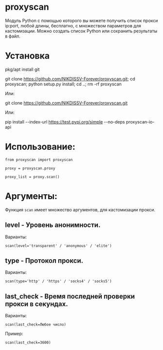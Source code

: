 # proxyscan
Модуль Python с помощью которого вы можете получить список прокси ip:port, любой длины, бесплатно, с множеством параметров для кастомизации.
Можно создать список Python или сохранить результаты в файл.

# Установка

pkg/apt install git

git clone https://github.com/NIKDISSV-Forever/proxyscan.git; cd proxyscan; python setup.py install; cd ..; rm -rf proxyscan

Или:

git clone https://github.com/NIKDISSV-Forever/proxyscan.git

Или:

pip install --index-url https://test.pypi.org/simple --no-deps proxyscan-io-api

# Использование:

```from proxyscan import proxyscan```

```proxy = proxyscan.proxy```

```proxy_list = proxy.scan()```


# Аргументы:

Функция ```scan``` имеет множество аргументов, для кастомизации прокси.


## level - Уровень анонимности.
Варианты:

```scan(level='transparent' / 'anonymous' / 'elite')```

## type - Протокол прокси.
Варианты:

```scan(type='http' / 'https' / 'socks4' / 'socks5')```

## last_check - Время последней проверки прокси в секундах.
Варианты:

```scan(last_check=Любое число)```

Пример:

```scan(last_check=3600)```
